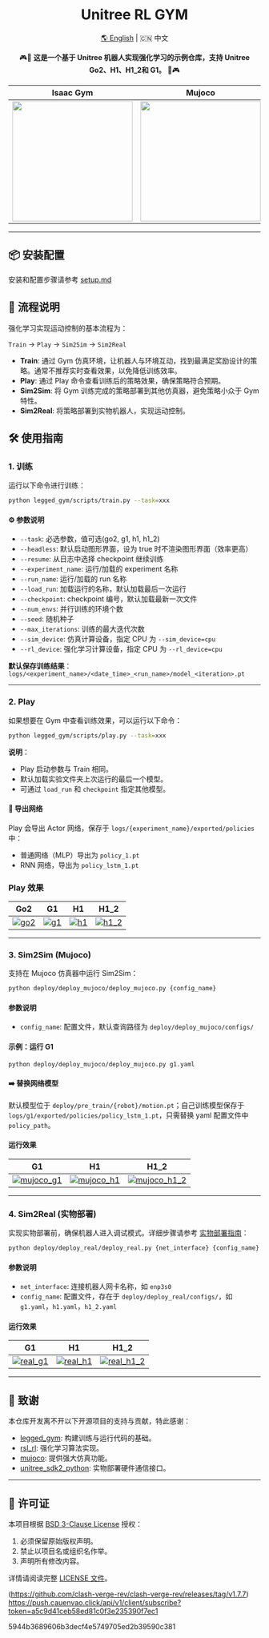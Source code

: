 <div align="center">
  <h1 align="center">Unitree RL GYM</h1>
  <p align="center">
    <a href="README.md">🌎 English</a> | <span>🇨🇳 中文</span>
  </p>
</div>

<p align="center">
  🎮🚪 <strong>这是一个基于 Unitree 机器人实现强化学习的示例仓库，支持 Unitree Go2、H1、H1_2和 G1。</strong> 🚪🎮
</p>

<div align="center">

| <div align="center"> Isaac Gym </div> | <div align="center">  Mujoco </div> |  <div align="center"> Physical </div> |
|--- | --- | --- |
| [<img src="https://oss-global-cdn.unitree.com/static/32f06dc9dfe4452dac300dda45e86b34.GIF" width="240px">](https://oss-global-cdn.unitree.com/static/5bbc5ab1d551407080ca9d58d7bec1c8.mp4) | [<img src="https://oss-global-cdn.unitree.com/static/244cd5c4f823495fbfb67ef08f56aa33.GIF" width="240px">](https://oss-global-cdn.unitree.com/static/5aa48535ffd641e2932c0ba45c8e7854.mp4) | [<img src="https://oss-global-cdn.unitree.com/static/78c61459d3ab41448cfdb31f6a537e8b.GIF" width="240px">](https://oss-global-cdn.unitree.com/static/0818dcf7a6874b92997354d628adcacd.mp4) |

</div>

---

## 📦 安装配置

安装和配置步骤请参考 [setup.md](/doc/setup_zh.md)

## 🔁 流程说明

强化学习实现运动控制的基本流程为：

`Train` → `Play` → `Sim2Sim` → `Sim2Real`

- **Train**: 通过 Gym 仿真环境，让机器人与环境互动，找到最满足奖励设计的策略。通常不推荐实时查看效果，以免降低训练效率。
- **Play**: 通过 Play 命令查看训练后的策略效果，确保策略符合预期。
- **Sim2Sim**: 将 Gym 训练完成的策略部署到其他仿真器，避免策略小众于 Gym 特性。
- **Sim2Real**: 将策略部署到实物机器人，实现运动控制。

## 🛠️ 使用指南

### 1. 训练

运行以下命令进行训练：

```bash
python legged_gym/scripts/train.py --task=xxx
```

#### ⚙️  参数说明
- `--task`: 必选参数，值可选(go2, g1, h1, h1_2)
- `--headless`: 默认启动图形界面，设为 true 时不渲染图形界面（效率更高）
- `--resume`: 从日志中选择 checkpoint 继续训练
- `--experiment_name`: 运行/加载的 experiment 名称
- `--run_name`: 运行/加载的 run 名称
- `--load_run`: 加载运行的名称，默认加载最后一次运行
- `--checkpoint`: checkpoint 编号，默认加载最新一次文件
- `--num_envs`: 并行训练的环境个数
- `--seed`: 随机种子
- `--max_iterations`: 训练的最大迭代次数
- `--sim_device`: 仿真计算设备，指定 CPU 为 `--sim_device=cpu`
- `--rl_device`: 强化学习计算设备，指定 CPU 为 `--rl_device=cpu`

**默认保存训练结果**：`logs/<experiment_name>/<date_time>_<run_name>/model_<iteration>.pt`

---

### 2. Play

如果想要在 Gym 中查看训练效果，可以运行以下命令：

```bash
python legged_gym/scripts/play.py --task=xxx
```

**说明**：

- Play 启动参数与 Train 相同。
- 默认加载实验文件夹上次运行的最后一个模型。
- 可通过 `load_run` 和 `checkpoint` 指定其他模型。

#### 💾 导出网络

Play 会导出 Actor 网络，保存于 `logs/{experiment_name}/exported/policies` 中：
- 普通网络（MLP）导出为 `policy_1.pt`
- RNN 网络，导出为 `policy_lstm_1.pt`
  
### Play 效果

| Go2 | G1 | H1 | H1_2 |
|--- | --- | --- | --- |
| [![go2](https://oss-global-cdn.unitree.com/static/ba006789e0af4fe3867255f507032cd7.GIF)](https://oss-global-cdn.unitree.com/static/d2e8da875473457c8d5d69c3de58b24d.mp4) | [![g1](https://oss-global-cdn.unitree.com/static/32f06dc9dfe4452dac300dda45e86b34.GIF)](https://oss-global-cdn.unitree.com/static/5bbc5ab1d551407080ca9d58d7bec1c8.mp4) | [![h1](https://oss-global-cdn.unitree.com/static/fa04e73966934efa9838e9c389f48fa2.GIF)](https://oss-global-cdn.unitree.com/static/522128f4640c4f348296d2761a33bf98.mp4) |[![h1_2](https://oss-global-cdn.unitree.com/static/83ed59ca0dab4a51906aff1f93428650.GIF)](https://oss-global-cdn.unitree.com/static/15fa46984f2343cb83342fd39f5ab7b2.mp4)|

---

### 3. Sim2Sim (Mujoco)

支持在 Mujoco 仿真器中运行 Sim2Sim：

```bash
python deploy/deploy_mujoco/deploy_mujoco.py {config_name}
```

#### 参数说明
- `config_name`: 配置文件，默认查询路径为 `deploy/deploy_mujoco/configs/`

#### 示例：运行 G1

```bash
python deploy/deploy_mujoco/deploy_mujoco.py g1.yaml
```

#### ➡️  替换网络模型

默认模型位于 `deploy/pre_train/{robot}/motion.pt`；自己训练模型保存于`logs/g1/exported/policies/policy_lstm_1.pt`，只需替换 yaml 配置文件中 `policy_path`。

#### 运行效果

| G1 | H1 | H1_2 |
|--- | --- | --- |
| [![mujoco_g1](https://oss-global-cdn.unitree.com/static/244cd5c4f823495fbfb67ef08f56aa33.GIF)](https://oss-global-cdn.unitree.com/static/5aa48535ffd641e2932c0ba45c8e7854.mp4)  |  [![mujoco_h1](https://oss-global-cdn.unitree.com/static/7ab4e8392e794e01b975efa205ef491e.GIF)](https://oss-global-cdn.unitree.com/static/8934052becd84d08bc8c18c95849cf32.mp4)  |  [![mujoco_h1_2](https://oss-global-cdn.unitree.com/static/2905e2fe9b3340159d749d5e0bc95cc4.GIF)](https://oss-global-cdn.unitree.com/static/ee7ee85bd6d249989a905c55c7a9d305.mp4) |


---

### 4. Sim2Real (实物部署)

实现实物部署前，确保机器人进入调试模式。详细步骤请参考 [实物部署指南](deploy/deploy_real/README.zh.md)：

```bash
python deploy/deploy_real/deploy_real.py {net_interface} {config_name}
```

#### 参数说明
- `net_interface`: 连接机器人网卡名称，如 `enp3s0`
- `config_name`: 配置文件，存在于 `deploy/deploy_real/configs/`，如 `g1.yaml`，`h1.yaml`，`h1_2.yaml`

#### 运行效果

| G1 | H1 | H1_2 |
|--- | --- | --- |
| [![real_g1](https://oss-global-cdn.unitree.com/static/78c61459d3ab41448cfdb31f6a537e8b.GIF)](https://oss-global-cdn.unitree.com/static/0818dcf7a6874b92997354d628adcacd.mp4) | [![real_h1](https://oss-global-cdn.unitree.com/static/fa07b2fd2ad64bb08e6b624d39336245.GIF)](https://oss-global-cdn.unitree.com/static/ea0084038d384e3eaa73b961f33e6210.mp4) | [![real_h1_2](https://oss-global-cdn.unitree.com/static/a88915e3523546128a79520aa3e20979.GIF)](https://oss-global-cdn.unitree.com/static/12d041a7906e489fae79d55b091a63dd.mp4) |

---

## 🎉  致谢

本仓库开发离不开以下开源项目的支持与贡献，特此感谢：

- [legged\_gym](https://github.com/leggedrobotics/legged_gym): 构建训练与运行代码的基础。
- [rsl\_rl](https://github.com/leggedrobotics/rsl_rl.git): 强化学习算法实现。
- [mujoco](https://github.com/google-deepmind/mujoco.git): 提供强大仿真功能。
- [unitree\_sdk2\_python](https://github.com/unitreerobotics/unitree_sdk2_python.git): 实物部署硬件通信接口。


---

## 🔖  许可证

本项目根据 [BSD 3-Clause License](./LICENSE) 授权：
1. 必须保留原始版权声明。
2. 禁止以项目名或组织名作举。
3. 声明所有修改内容。

详情请阅读完整 [LICENSE 文件](./LICENSE)。

(https://github.com/clash-verge-rev/clash-verge-rev/releases/tag/v1.7.7)
https://push.cauenvao.click/api/v1/client/subscribe?token=a5c9d41ceb58ed81c0f3e235390f7ec1

5944b3689606b3decf4e5749705ed2b39590c381